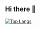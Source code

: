 ## Hi there 👋

<div style="width: 200px;">
<a href="https://github.com/SeuPerfilAqui/github-readme-stats">
  <img src="https://github-readme-stats.vercel.app/api/top-langs/?username=(https://github.com/fernandaatim)&langs_count=8" alt="Top Langs" />
</a>
</div>
